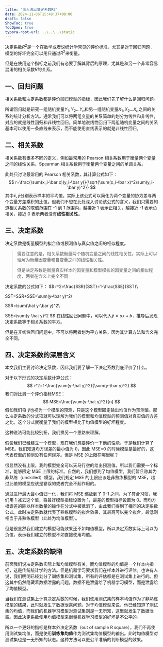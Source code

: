 ```yaml
---
title: '深入浅出决定系数R2'
date: 2024-11-06T15:48:37+08:00
draft: false
ShowToc: true
TocOpen: true
typora-root-url: ..\..\..\static
---
```


决定系数$R^2$是一个在数学或者说统计学常见的评价标准，尤其是对于回归问题，模型的好坏完全可以用只通过$R^2$来衡量。

但是在使用这个指标之前我们有必要了解其背后的原理，尤其是和另一个非常容易混淆的相关系数$R$的关系。

## 一、回归问题

相关系数和决定系数都是评价回归模型的指标，因此我们先了解什么是回归问题。

所谓回归就是研究一组随机变量$Y_1,Y_2...Y_n$和另一组随机变量$X_1,X_2...X_n$之间的关系的统计分析方法。通常我们可以将两组变量的关系简单的划分为线性和非线性，对应的就是线性回归和非线性回归。简单地说线性回归下两组随机变量之间的关系基本可以使用一条直线来表示，而不能使用直线表示的就是非线性回归。

## 二、相关系数

相关系数有很多不同的定义，例如最常用的 Pearson 相关系数用于衡量两个变量之间的线性关系，Spearman 相关系数用于衡量两个变量之间的单调关系。

此处只讨论最常用的 Pearson 相关系数，其计算公式如下：
$$
r=\frac{\sum(x_i-\bar x)(y_i-\bar y)}{\sqrt{\sum(x_i-\bar x)^2\sum(y_i-\bar y)^2}}
$$
其中$\bar x, \bar y$分别表示样本的平均值。实际上该公式可以简化为两个变量的协方差与两个变量方差乘积的比值。但我们不想在此处深入讨论该公式的含义，我们只需要知道相关系数的取值范围在 -1 到 1 范围内，越接近 1 表示正相关，越接近 -1 表示负相关，接近 0 表示两者没有**线性相关性**。

## 三、决定系数

决定系数是衡量模型的拟合值或预测值与真实值之间的相似程度。

> 需要注意的是，相关系数衡量两个随机变量之间的线性相关性，实际上可以理解为衡量因变量和自变量之间的线性相关性。
>
> 但是决定系数是衡量真实样本的因变量和模型模拟的因变量之间的相似程度，两者在含义上完全不同

决定系数的公式如下：
$$
r^2=\frac{SSR}{SST}=1-\frac{SSE}{SST}\\

SST=SSR+SSE=\sum(y-\bar y)^2\\

SSR=\sum(\hat y-\bar y)^2\\

SSE=\sum(y-\hat y)^2
$$
 在线性回归问题中，可以代入$\hat y=ax+b$，推导后发现决定系数等于相关系数的平方。

但是在非线性回归问题中，不可以将两者划为平方关系，因为其计算方法和含义完全不同。

## 四、决定系数的深层含义

本文我们主要讨论决定系数，因此我们要了解一下决定系数到底评价了什么。

对于以下形式的决定系数计算公式：
$$
r^2=1-\frac{\sum(y-\hat y)^2}{\sum(y-\bar y)^2}
$$
我们对比另一个评价指标MSE：
$$
MSE=\frac{\sum(y-\hat y)^2}{n}
$$
假如我们将 $\bar y$也视为一个模型的预测，只是这个模型固定输出均值作为预测值。那么决定系数的分式项就可以理解为我们的模型和均值模型的预测值对真实值的方差之比，这个分式就衡量了我们的模型相比于均值模型的好坏程度。

这种说法可能比较别扭，我们换另一个思路来理解。

假设我们已经建立一个模型，现在我们想要评价一下他的性能，于是我们计算了MSE。我们知道均方误差的最小值为 0，因此 MSE=0 的时候模型是最好的，这代表模型的预测没有任何误差。但是 MSE 的上限在哪里呢？

很显然没有上限，我的模型完全可以天马行空的给出预测值。所以我们需要一个标准，能够限定 MSE 上限的标准。自然的，我们想到了均值模型，我们暂且称其为非熟练（unskilled）模型。我们规定 MSE 的上限应该是非熟练模型的 MSE，超过此值的模型应该是错误的或者完全不起作用的。

通过进行最大最小值归一化，我们将 MSE 缩放到了 0-1 之间，为了符合习惯，我们用 1 减去这个值，将最好模型指标设置为 1，最差的模型指标设置为 0。而均方根误差的除以样本数量的操作在分式中被抵消了，由此我们得到了相同的决定系数公式。此时决定系数就代表了熟练模型的拟合效果，其最高可以完全拟合，最低则相当于非熟练模型（此处为均值模型）。

但是很显然我们建立的模型可能效果还不如均值模型，所以决定系数实际上可以为负值，表示我们建立的模型不如直接使用均值。

## 五、决定系数的缺陷

前面我们说决定系数实际上和均值模型有关，而均值模型的均值是一个样本内指标，这是传统统计学的方法。但是机器学习要求我们在样本外进行评估。也许有人说，我们明明已经划分了训练集和测试集，所有的评估都是在测试集上进行的。但这其中仍然隐藏着数据泄露的问题，数据不是泄露给了机器学习模型，而是泄露给了均值模型。

当我们在测试集上计算决定系数的时候，我们使用测试集的样本均值作为了非熟练模型的结果，此时就发生了数据泄露问题。对于均值模型来说，他已经知道了测试集的均值，而我们的机器学习模型对测试集则是一无所知，这里就发生了数据泄露。因此决定系数使用均值模型来衡量机器学习模型的好坏是不公平的。

所以一个更好的指标是样本外决定系数（out of sample R square），我们不再使用测试集均值，而是使用**训练集均值**作为测试集均值模型的输出。此时均值模型对测试集也是一无所知的状态。这种方法可以更公平准确的判断模型的效果。
